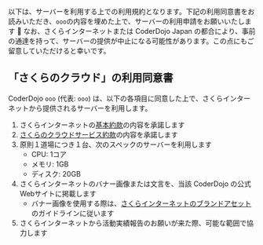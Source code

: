 以下は、サーバーを利用する上での利用規約となります。下記の利用同意書をお読みいただき、`ooo`の内容を埋めた上で、サーバーの利用申請をお願いいたします 🙇 なお、さくらインターネットまたは CoderDojo Japan の都合により、事前の通達を持って、サーバーの提供が中止になる可能性があります。この点にもご留意していただけると幸いです。

## 「さくらのクラウド」の利用同意書

CoderDojo `ooo` (代表: `ooo`) は、以下の各項目に同意した上で、さくらインターネットから提供されるサーバーを利用します。

1. さくらインターネットの[基本約款](https://www.sakura.ad.jp/agreement/[a]yakkan0_kihon.pdf)の内容を承諾します
2. [さくらのクラウドサービス約款](https://www.sakura.ad.jp/agreement/[a]yakkan_cloud.pdf)の内容を承諾します
3. 原則１道場につき１台、次のスペックのサーバーを利用します
   - CPU: 1コア
   - メモリ: 1GB
   - ディスク: 20GB
4. さくらインターネットのバナー画像または文言を、当該 CoderDojo の公式Webサイトに掲載します
   - バナー画像を使用する際は、[さくらインターネットのブランドアセット](https://www.sakura.ad.jp/brand-assets/)のガイドラインに従います
5. さくらインターネットから活動実績報告のお願いが来た際、可能な範囲で協力します
